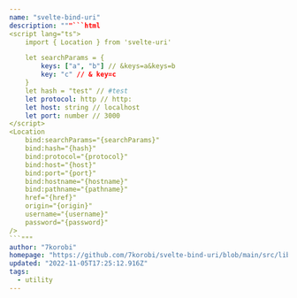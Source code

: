 ```yaml
---
name: "svelte-bind-uri"
description: """```html
<script lang="ts">
	import { Location } from 'svelte-uri'

	let searchParams = {
		keys: ["a", "b"] // &keys=a&keys=b
		key: "c" // & key=c
	}
	let hash = "test" // #test
	let protocol: http // http:
	let host: string // localhost
	let port: number // 3000
</script>
<Location
	bind:searchParams="{searchParams}"
	bind:hash="{hash}"
	bind:protocol="{protocol}"
	bind:host="{host}"
	bind:port="{port}"
	bind:hostname="{hostname}"
	bind:pathname="{pathname}"
	href="{href}"
	origin="{origin}"
	username="{username}"
	password="{password}"
/>
```"""
author: "7korobi"
homepage: "https://github.com/7korobi/svelte-bind-uri/blob/main/src/lib/"
updated: "2022-11-05T17:25:12.916Z"
tags: 
  - utility
---
```

